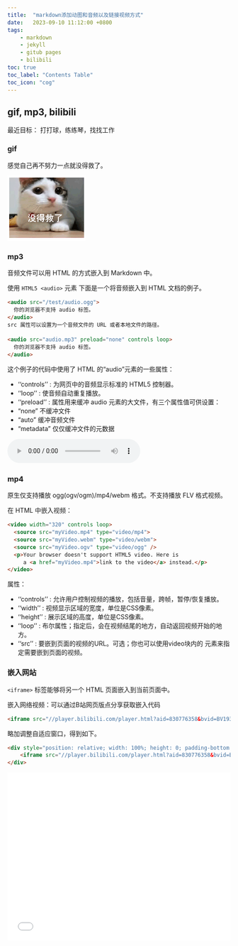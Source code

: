 ```yaml
---
title:  "markdown添加动图和音频以及链接视频方式"
date:   2023-09-10 11:12:00 +0800
tags: 
    - markdown
    - jekyll
    - gitub pages
    - bilibili
toc: true 
toc_label: "Contents Table" 
toc_icon: "cog"
---
```


## gif, mp3, bilibili

最近目标： 打打球，练练琴，找找工作


### gif 

感觉自己再不努力一点就没得救了。

![gif_test](../../assets/gif/没得救了.gif)

### mp3

音频文件可以用 HTML 的方式嵌入到 Markdown 中。

使用 ```HTML5 <audio>``` 元素
下面是一个将音频嵌入到 HTML 文档的例子。
```html
<audio src="/test/audio.ogg">
  你的浏览器不支持 audio 标签。
</audio>
src 属性可以设置为一个音频文件的 URL 或者本地文件的路径。

<audio src="audio.mp3" preload="none" controls loop>
  你的浏览器不支持 audio 标签。
</audio>
```
这个例子的代码中使用了 HTML 的“audio”元素的一些属性：

- ‘‘controls’’ : 为网页中的音频显示标准的 HTML5 控制器。
- ‘‘loop’’ : 使音频自动重复播放。
- ‘‘preload’’ : 属性用来缓冲 audio 元素的大文件，有三个属性值可供设置：
- “none” 不缓冲文件
- “auto” 缓冲音频文件
- “metadata” 仅仅缓冲文件的元数据

<audio controls>
  <source src="../../assets/audio/遇见.mp3" type="audio/mp3">
</audio>

### mp4
原生仅支持播放 ogg(ogv/ogm)/mp4/webm 格式。不支持播放 FLV 格式视频。

在 HTML 中嵌入视频：
```html
<video width="320" controls loop>
  <source src="myVideo.mp4" type="video/mp4">
  <source src="myVideo.webm" type="video/webm">
  <source src="myVideo.ogv" type="video/ogg" />
  <p>Your browser doesn't support HTML5 video. Here is
     a <a href="myVideo.mp4">link to the video</a> instead.</p>
</video>
```
属性：

- ‘‘controls’’ : 允许用户控制视频的播放，包括音量，跨帧，暂停/恢复播放。
- ‘‘width’’ : 视频显示区域的宽度，单位是CSS像素。
- ‘‘height’’ : 展示区域的高度，单位是CSS像素。
- ‘‘loop’’ : 布尔属性；指定后，会在视频结尾的地方，自动返回视频开始的地方。
- ‘‘src’’ : 要嵌到页面的视频的URL。可选；你也可以使用video块内的 <source> 元素来指定需要嵌到页面的视频。


### 嵌入网站
```<iframe>``` 标签能够将另一个 HTML 页面嵌入到当前页面中。

嵌入网络视频：可以通过B站网页版点分享获取嵌入代码
```html
<iframe src="//player.bilibili.com/player.html?aid=830776358&bvid=BV1934y1N7ve&cid=1263064622&p=1" scrolling="no" border="0" frameborder="no" framespacing="0" allowfullscreen="true"> </iframe>
```

略加调整自适应窗口，得到如下。

```html
<div style="position: relative; width: 100%; height: 0; padding-bottom: 75%;">
    <iframe src="//player.bilibili.com/player.html?aid=830776358&bvid=BV1934y1N7ve&cid=1263064622&p=1"  scrolling="no" border="0" frameborder="no" framespacing="0" allowfullscreen="true" style="position: absolute; width: 100%; height: 100%; left: 0; top: 0;"></iframe>
</div>
```

<div style="position: relative; width: 100%; height: 0; padding-bottom: 75%;">
    <iframe src="//player.bilibili.com/player.html?aid=830776358&bvid=BV1934y1N7ve&cid=1263064622&p=1"  scrolling="no" border="0" frameborder="no" framespacing="0" allowfullscreen="true" style="position: absolute; width: 100%; height: 100%; left: 0; top: 0;"></iframe>
</div>




